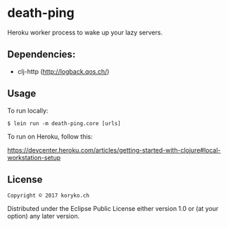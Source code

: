 # death-ping

Heroku worker process to wake up your lazy servers.

## Dependencies:

- clj-http (http://logback.qos.ch/)

## Usage

To run locally:

    $ lein run -m death-ping.core [urls]

To run on Heroku, follow this:

https://devcenter.heroku.com/articles/getting-started-with-clojure#local-workstation-setup


## License

    Copyright © 2017 koryko.ch

Distributed under the Eclipse Public License either version 1.0 or (at
your option) any later version.
